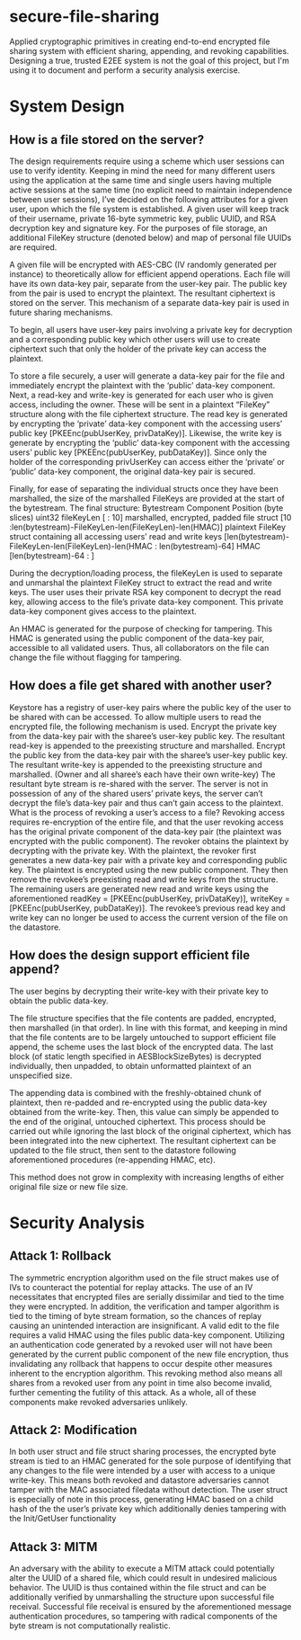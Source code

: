 # secure-file-sharing
Applied cryptographic primitives in creating end-to-end encrypted file sharing system with efficient sharing, appending, and revoking capabilities. Designing a true, trusted E2EE system is not the goal of this project, but I'm using it to document and perform a security analysis exercise.

# System Design
## How is a file stored on the server?
The design requirements require using a scheme which user sessions can use to verify identity. Keeping in mind the need for many different users using the application at the same time and single users having multiple active sessions at the same time (no explicit need to maintain independence between user sessions), I’ve decided on the following attributes for a given user, upon which the file system is established. A given user will keep track of their username, private 16-byte symmetric key, public UUID, and RSA decryption key and signature key. For the purposes of file storage, an additional FileKey structure (denoted below) and map of personal file UUIDs are required.

A given file will be encrypted with AES-CBC (IV randomly generated per instance) to theoretically allow for efficient append operations. Each file will have its own data-key pair, separate from the user-key pair.  The public key from the pair is used to encrypt the plaintext. The resultant ciphertext is stored on the server. This mechanism of a separate data-key pair is used in future sharing mechanisms.

To begin, all users have user-key pairs involving a private key for decryption and a corresponding public key which other users will use to create ciphertext such that only the holder of the private key can access the plaintext.

To store a file securely, a user will generate a data-key pair for the file and immediately encrypt the plaintext with the ‘public’ data-key component. Next, a read-key and write-key is generated for each user who is given access, including the owner.  These will be sent in a plaintext “FileKey” structure along with the file ciphertext structure.
The read key is generated by encrypting the ‘private’ data-key component with the accessing users’ public key [PKEEnc(pubUserKey, privDataKey)]. Likewise, the write key is generate by encrypting the ‘public’ data-key component with the accessing users’ public key [PKEEnc(pubUserKey, pubDataKey)]. Since only the holder of the corresponding privUserKey can access either the ‘private’ or ‘public’ data-key component, the original data-key pair is secured.

Finally, for ease of separating the individual structs once they have been marshalled, the size of the marshalled FileKeys are provided at the start of the bytestream.
The final structure:
Bytestream Component
Position (byte slices)
uint32 fileKeyLen
[ : 10]
marshalled, encrypted, padded file struct
[10 :len(bytestream)-FileKeyLen-len(FileKeyLen)-len(HMAC)]
plaintext FileKey struct containing all accessing users’ read and write keys
[len(bytestream)-FileKeyLen-len(FileKeyLen)-len(HMAC : len(bytestream)-64]
HMAC
[len(bytestream)-64 : ]

During the decryption/loading process, the fileKeyLen is used to separate and unmarshal the plaintext FileKey struct to extract the read and write keys. The user uses their private RSA key component to decrypt the read key, allowing access to the file’s private data-key component. This private data-key component gives access to the plaintext.

An HMAC is generated for the purpose of checking for tampering. This HMAC is generated using the public component of the data-key pair, accessible to all validated users. Thus, all collaborators on the file can change the file without flagging for tampering.

## How does a file get shared with another user?

Keystore has a registry of user-key pairs where the public key of the user to be shared with can be accessed. To allow multiple users to read the encrypted file, the following mechanism is used.
Encrypt the private key from the data-key pair with the sharee’s user-key public key. The resultant read-key is appended to the preexisting structure and marshalled.
Encrypt the public key from the data-key pair with the sharee’s user-key public key. The resultant write-key is appended to the preexisting structure and marshalled. (Owner and all sharee’s each have their own write-key) 
The resultant byte stream is re-shared with the server. 
The server is not in possession of any of the shared users’ private keys, the server can’t decrypt the file’s data-key pair and thus can’t gain access to the plaintext.
What is the process of revoking a user’s access to a file?
Revoking access requires re-encryption of the entire file, and that the user revoking access has the original private component of the data-key pair (the plaintext was encrypted with the public component). The revoker obtains the plaintext by decrypting with the private key.
With the plaintext, the revoker first generates a new data-key pair with a private key and corresponding public key. The plaintext is encrypted using the new public component. They then remove the revokee’s preexisting read and write keys from the structure. The remaining users are generated new read and write keys using the aforementioned readKey = [PKEEnc(pubUserKey, privDataKey)], writeKey = [PKEEnc(pubUserKey, pubDataKey)]. The revokee’s previous read key and write key can no longer be used to access the current version of the file on the datastore.

## How does the design support efficient file append?

The user begins by decrypting their write-key with their private key to obtain the public data-key. 

The file structure specifies that the file contents are padded, encrypted, then marshalled (in that order). In line with this format, and keeping in mind that the file contents are to be largely untouched to support efficient file append, the scheme uses the last block of the encrypted data. The last block (of static length specified in AESBlockSizeBytes) is decrypted individually, then unpadded, to obtain unformatted plaintext of an unspecified size.

The appending data is combined with the freshly-obtained chunk of plaintext, then re-padded and re-encrypted using the public data-key obtained from the write-key. Then, this value can simply be appended to the end of the original, untouched ciphertext. This process should be carried out while ignoring the last block of the original ciphertext, which has been integrated into the new ciphertext. The resultant ciphertext can be updated to the file struct, then sent to the datastore following aforementioned procedures (re-appending HMAC, etc). 

This method does not grow in complexity with increasing lengths of either original file size or new file size. 

# Security Analysis
## Attack 1: Rollback
The symmetric encryption algorithm used on the file struct makes use of IVs to counteract the potential for replay attacks. The use of an IV necessitates that encrypted files are serially dissimilar and tied to the time they were encrypted. In addition, the verification and tamper algorithm is tied to the timing of byte stream formation, so the chances of replay causing an unintended interaction are insignificant. 
A valid edit to the file requires a valid HMAC using the files public data-key component. Utilizing an authentication code generated by a revoked user will not have been generated by the current public component of the new file encryption, thus invalidating any rollback that happens to occur despite other measures inherent to the encryption algorithm. This revoking method also means all shares from a revoked user from any point in time also become invalid, further cementing the futility of this attack. As a whole, all of these components make revoked adversaries unlikely.
## Attack 2: Modification
In both user struct and file struct sharing processes, the encrypted byte stream is tied to an HMAC generated for the sole purpose of identifying that any changes to the file were intended by a user with access to a unique write-key. This means both revoked and datastore adversaries cannot tamper with the MAC associated filedata without detection. The user struct is especially of note in this process, generating HMAC based on a child hash of the the user’s private key which additionally denies tampering with the Init/GetUser functionality
## Attack 3: MITM 
An adversary with the ability to execute a MITM attack could potentially alter the UUID of a shared file, which could result in undesired malicious behavior. The UUID is thus contained within the file struct and can be additionally verified by unmarshalling the structure upon successful file receival. Successful file receival is ensured by the aforementioned message authentication procedures, so tampering with radical components of the byte stream is not computationally realistic.
